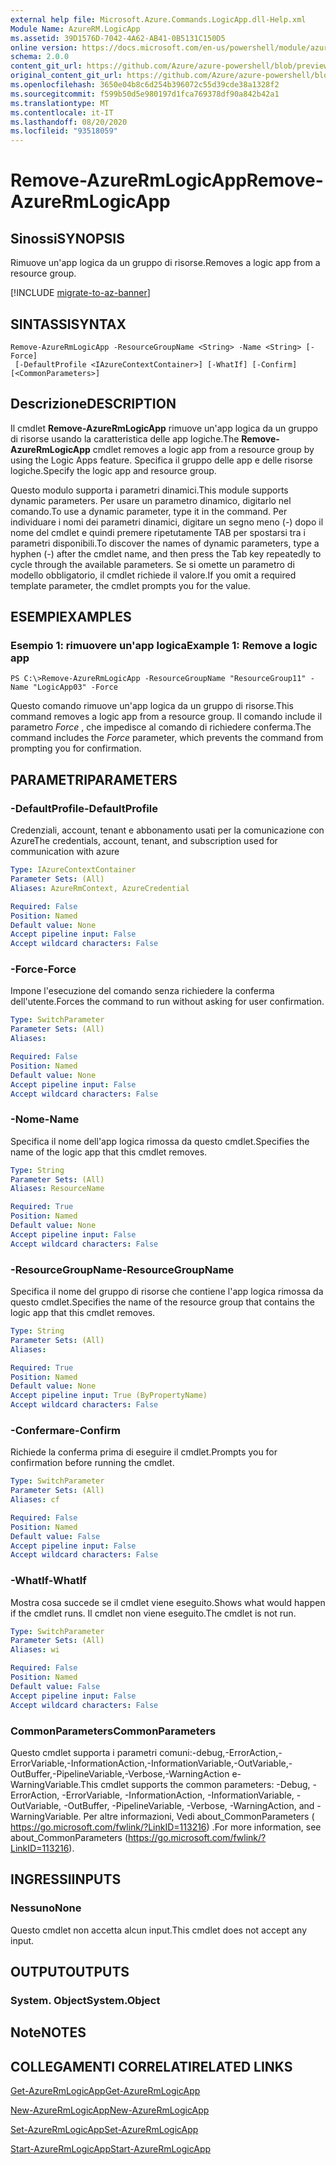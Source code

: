 ```yaml
---
external help file: Microsoft.Azure.Commands.LogicApp.dll-Help.xml
Module Name: AzureRM.LogicApp
ms.assetid: 39D1576D-7042-4A62-AB41-0B5131C150D5
online version: https://docs.microsoft.com/en-us/powershell/module/azurerm.logicapp/remove-azurermlogicapp
schema: 2.0.0
content_git_url: https://github.com/Azure/azure-powershell/blob/preview/src/ResourceManager/LogicApp/Commands.LogicApp/help/Remove-AzureRmLogicApp.md
original_content_git_url: https://github.com/Azure/azure-powershell/blob/preview/src/ResourceManager/LogicApp/Commands.LogicApp/help/Remove-AzureRmLogicApp.md
ms.openlocfilehash: 3650e04b8c6d254b396072c55d39cde38a1328f2
ms.sourcegitcommit: f599b50d5e980197d1fca769378df90a842b42a1
ms.translationtype: MT
ms.contentlocale: it-IT
ms.lasthandoff: 08/20/2020
ms.locfileid: "93518059"
---
```

# <span data-ttu-id="8e8d9-101">Remove-AzureRmLogicApp</span><span class="sxs-lookup"><span data-stu-id="8e8d9-101">Remove-AzureRmLogicApp</span></span>

## <span data-ttu-id="8e8d9-102">Sinossi</span><span class="sxs-lookup"><span data-stu-id="8e8d9-102">SYNOPSIS</span></span>
<span data-ttu-id="8e8d9-103">Rimuove un'app logica da un gruppo di risorse.</span><span class="sxs-lookup"><span data-stu-id="8e8d9-103">Removes a logic app from a resource group.</span></span>

[!INCLUDE [migrate-to-az-banner](../../includes/migrate-to-az-banner.md)]

## <span data-ttu-id="8e8d9-104">SINTASSI</span><span class="sxs-lookup"><span data-stu-id="8e8d9-104">SYNTAX</span></span>

```
Remove-AzureRmLogicApp -ResourceGroupName <String> -Name <String> [-Force]
 [-DefaultProfile <IAzureContextContainer>] [-WhatIf] [-Confirm] [<CommonParameters>]
```

## <span data-ttu-id="8e8d9-105">Descrizione</span><span class="sxs-lookup"><span data-stu-id="8e8d9-105">DESCRIPTION</span></span>
<span data-ttu-id="8e8d9-106">Il cmdlet **Remove-AzureRmLogicApp** rimuove un'app logica da un gruppo di risorse usando la caratteristica delle app logiche.</span><span class="sxs-lookup"><span data-stu-id="8e8d9-106">The **Remove-AzureRmLogicApp** cmdlet removes a logic app from a resource group by using the Logic Apps feature.</span></span>
<span data-ttu-id="8e8d9-107">Specifica il gruppo delle app e delle risorse logiche.</span><span class="sxs-lookup"><span data-stu-id="8e8d9-107">Specify the logic app and resource group.</span></span>

<span data-ttu-id="8e8d9-108">Questo modulo supporta i parametri dinamici.</span><span class="sxs-lookup"><span data-stu-id="8e8d9-108">This module supports dynamic parameters.</span></span>
<span data-ttu-id="8e8d9-109">Per usare un parametro dinamico, digitarlo nel comando.</span><span class="sxs-lookup"><span data-stu-id="8e8d9-109">To use a dynamic parameter, type it in the command.</span></span>
<span data-ttu-id="8e8d9-110">Per individuare i nomi dei parametri dinamici, digitare un segno meno (-) dopo il nome del cmdlet e quindi premere ripetutamente TAB per spostarsi tra i parametri disponibili.</span><span class="sxs-lookup"><span data-stu-id="8e8d9-110">To discover the names of dynamic parameters, type a hyphen (-) after the cmdlet name, and then press the Tab key repeatedly to cycle through the available parameters.</span></span>
<span data-ttu-id="8e8d9-111">Se si omette un parametro di modello obbligatorio, il cmdlet richiede il valore.</span><span class="sxs-lookup"><span data-stu-id="8e8d9-111">If you omit a required template parameter, the cmdlet prompts you for the value.</span></span>

## <span data-ttu-id="8e8d9-112">ESEMPI</span><span class="sxs-lookup"><span data-stu-id="8e8d9-112">EXAMPLES</span></span>

### <span data-ttu-id="8e8d9-113">Esempio 1: rimuovere un'app logica</span><span class="sxs-lookup"><span data-stu-id="8e8d9-113">Example 1: Remove a logic app</span></span>
```
PS C:\>Remove-AzureRmLogicApp -ResourceGroupName "ResourceGroup11" -Name "LogicApp03" -Force
```

<span data-ttu-id="8e8d9-114">Questo comando rimuove un'app logica da un gruppo di risorse.</span><span class="sxs-lookup"><span data-stu-id="8e8d9-114">This command removes a logic app from a resource group.</span></span>
<span data-ttu-id="8e8d9-115">Il comando include il parametro *Force* , che impedisce al comando di richiedere conferma.</span><span class="sxs-lookup"><span data-stu-id="8e8d9-115">The command includes the *Force* parameter, which prevents the command from prompting you for confirmation.</span></span>

## <span data-ttu-id="8e8d9-116">PARAMETRI</span><span class="sxs-lookup"><span data-stu-id="8e8d9-116">PARAMETERS</span></span>

### <span data-ttu-id="8e8d9-117">-DefaultProfile</span><span class="sxs-lookup"><span data-stu-id="8e8d9-117">-DefaultProfile</span></span>
<span data-ttu-id="8e8d9-118">Credenziali, account, tenant e abbonamento usati per la comunicazione con Azure</span><span class="sxs-lookup"><span data-stu-id="8e8d9-118">The credentials, account, tenant, and subscription used for communication with azure</span></span>

```yaml
Type: IAzureContextContainer
Parameter Sets: (All)
Aliases: AzureRmContext, AzureCredential

Required: False
Position: Named
Default value: None
Accept pipeline input: False
Accept wildcard characters: False
```

### <span data-ttu-id="8e8d9-119">-Force</span><span class="sxs-lookup"><span data-stu-id="8e8d9-119">-Force</span></span>
<span data-ttu-id="8e8d9-120">Impone l'esecuzione del comando senza richiedere la conferma dell'utente.</span><span class="sxs-lookup"><span data-stu-id="8e8d9-120">Forces the command to run without asking for user confirmation.</span></span>

```yaml
Type: SwitchParameter
Parameter Sets: (All)
Aliases: 

Required: False
Position: Named
Default value: None
Accept pipeline input: False
Accept wildcard characters: False
```

### <span data-ttu-id="8e8d9-121">-Nome</span><span class="sxs-lookup"><span data-stu-id="8e8d9-121">-Name</span></span>
<span data-ttu-id="8e8d9-122">Specifica il nome dell'app logica rimossa da questo cmdlet.</span><span class="sxs-lookup"><span data-stu-id="8e8d9-122">Specifies the name of the logic app that this cmdlet removes.</span></span>

```yaml
Type: String
Parameter Sets: (All)
Aliases: ResourceName

Required: True
Position: Named
Default value: None
Accept pipeline input: False
Accept wildcard characters: False
```

### <span data-ttu-id="8e8d9-123">-ResourceGroupName</span><span class="sxs-lookup"><span data-stu-id="8e8d9-123">-ResourceGroupName</span></span>
<span data-ttu-id="8e8d9-124">Specifica il nome del gruppo di risorse che contiene l'app logica rimossa da questo cmdlet.</span><span class="sxs-lookup"><span data-stu-id="8e8d9-124">Specifies the name of the resource group that contains the logic app that this cmdlet removes.</span></span>

```yaml
Type: String
Parameter Sets: (All)
Aliases: 

Required: True
Position: Named
Default value: None
Accept pipeline input: True (ByPropertyName)
Accept wildcard characters: False
```

### <span data-ttu-id="8e8d9-125">-Confermare</span><span class="sxs-lookup"><span data-stu-id="8e8d9-125">-Confirm</span></span>
<span data-ttu-id="8e8d9-126">Richiede la conferma prima di eseguire il cmdlet.</span><span class="sxs-lookup"><span data-stu-id="8e8d9-126">Prompts you for confirmation before running the cmdlet.</span></span>

```yaml
Type: SwitchParameter
Parameter Sets: (All)
Aliases: cf

Required: False
Position: Named
Default value: False
Accept pipeline input: False
Accept wildcard characters: False
```

### <span data-ttu-id="8e8d9-127">-WhatIf</span><span class="sxs-lookup"><span data-stu-id="8e8d9-127">-WhatIf</span></span>
<span data-ttu-id="8e8d9-128">Mostra cosa succede se il cmdlet viene eseguito.</span><span class="sxs-lookup"><span data-stu-id="8e8d9-128">Shows what would happen if the cmdlet runs.</span></span>
<span data-ttu-id="8e8d9-129">Il cmdlet non viene eseguito.</span><span class="sxs-lookup"><span data-stu-id="8e8d9-129">The cmdlet is not run.</span></span>

```yaml
Type: SwitchParameter
Parameter Sets: (All)
Aliases: wi

Required: False
Position: Named
Default value: False
Accept pipeline input: False
Accept wildcard characters: False
```

### <span data-ttu-id="8e8d9-130">CommonParameters</span><span class="sxs-lookup"><span data-stu-id="8e8d9-130">CommonParameters</span></span>
<span data-ttu-id="8e8d9-131">Questo cmdlet supporta i parametri comuni:-debug,-ErrorAction,-ErrorVariable,-InformationAction,-InformationVariable,-OutVariable,-OutBuffer,-PipelineVariable,-Verbose,-WarningAction e-WarningVariable.</span><span class="sxs-lookup"><span data-stu-id="8e8d9-131">This cmdlet supports the common parameters: -Debug, -ErrorAction, -ErrorVariable, -InformationAction, -InformationVariable, -OutVariable, -OutBuffer, -PipelineVariable, -Verbose, -WarningAction, and -WarningVariable.</span></span> <span data-ttu-id="8e8d9-132">Per altre informazioni, Vedi about_CommonParameters ( https://go.microsoft.com/fwlink/?LinkID=113216) .</span><span class="sxs-lookup"><span data-stu-id="8e8d9-132">For more information, see about_CommonParameters (https://go.microsoft.com/fwlink/?LinkID=113216).</span></span>

## <span data-ttu-id="8e8d9-133">INGRESSI</span><span class="sxs-lookup"><span data-stu-id="8e8d9-133">INPUTS</span></span>

### <span data-ttu-id="8e8d9-134">Nessuno</span><span class="sxs-lookup"><span data-stu-id="8e8d9-134">None</span></span>
<span data-ttu-id="8e8d9-135">Questo cmdlet non accetta alcun input.</span><span class="sxs-lookup"><span data-stu-id="8e8d9-135">This cmdlet does not accept any input.</span></span>

## <span data-ttu-id="8e8d9-136">OUTPUT</span><span class="sxs-lookup"><span data-stu-id="8e8d9-136">OUTPUTS</span></span>

### <span data-ttu-id="8e8d9-137">System. Object</span><span class="sxs-lookup"><span data-stu-id="8e8d9-137">System.Object</span></span>

## <span data-ttu-id="8e8d9-138">Note</span><span class="sxs-lookup"><span data-stu-id="8e8d9-138">NOTES</span></span>

## <span data-ttu-id="8e8d9-139">COLLEGAMENTI CORRELATI</span><span class="sxs-lookup"><span data-stu-id="8e8d9-139">RELATED LINKS</span></span>

[<span data-ttu-id="8e8d9-140">Get-AzureRmLogicApp</span><span class="sxs-lookup"><span data-stu-id="8e8d9-140">Get-AzureRmLogicApp</span></span>](./Get-AzureRmLogicApp.md)

[<span data-ttu-id="8e8d9-141">New-AzureRmLogicApp</span><span class="sxs-lookup"><span data-stu-id="8e8d9-141">New-AzureRmLogicApp</span></span>](./New-AzureRmLogicApp.md)

[<span data-ttu-id="8e8d9-142">Set-AzureRmLogicApp</span><span class="sxs-lookup"><span data-stu-id="8e8d9-142">Set-AzureRmLogicApp</span></span>](./Set-AzureRmLogicApp.md)

[<span data-ttu-id="8e8d9-143">Start-AzureRmLogicApp</span><span class="sxs-lookup"><span data-stu-id="8e8d9-143">Start-AzureRmLogicApp</span></span>](./Start-AzureRmLogicApp.md)



